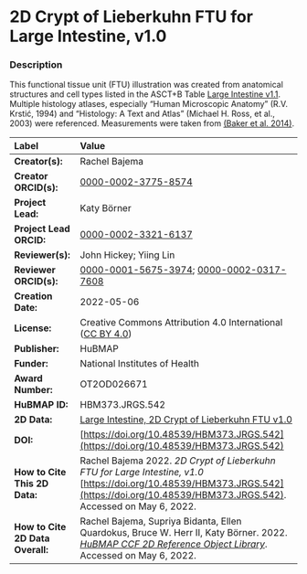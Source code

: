 # 2D Crypt of Lieberkuhn FTU for Large Intestine, v1.0

### Description
This functional tissue unit (FTU) illustration was created from anatomical structures and cell types listed in the ASCT+B Table [Large Intestine v1.1](https://doi.org/10.48539/HBM325.NZPB.589). Multiple histology atlases, especially “Human Microscopic Anatomy” (R.V. Krstić, 1994) and “Histology: A Text and Atlas” (Michael H. Ross, et al., 2003) were referenced. Measurements were taken from [(Baker et al. 2014)](https://doi.org/10.1016/j.celrep.2014.07.019).





| Label | Value |
| :------------- |:-------------|
| **Creator(s):** | Rachel Bajema |
| **Creator ORCID(s):** | [0000-0002-3775-8574](https://orcid.org/0000-0002-3775-8574) |
| **Project Lead:** | Katy B&ouml;rner |
| **Project Lead ORCID:** | [0000-0002-3321-6137](https://orcid.org/0000-0002-3321-6137) |
| **Reviewer(s):** | John Hickey; Yiing Lin |
| **Reviewer ORCID(s):** | [0000-0001-5675-3974](https://orcid.org/0000-0001-5675-3974); [0000-0002-0317-7608](https://orcid.org/0000-0002-0317-7608) |
| **Creation Date:** | 2022-05-06 |
| **License:** | Creative Commons Attribution 4.0 International ([CC BY 4.0](https://creativecommons.org/licenses/by/4.0/)) |
| **Publisher:** | HuBMAP |
| **Funder:** | National Institutes of Health |
| **Award Number:** | OT2OD026671 |
| **HuBMAP ID:** | HBM373.JRGS.542 |
| **2D Data:** | [Large Intestine, 2D Crypt of Lieberkuhn FTU v1.0](https://hubmapconsortium.github.io/ccf-releases/v1.2/2d-ftu/crypt_lieberkuhn_large_intestine.svg) |
| **DOI:** | [https://doi.org/10.48539/HBM373.JRGS.542](https://doi.org/10.48539/HBM373.JRGS.542) |
| **How to Cite This 2D Data:** | Rachel Bajema 2022. *2D Crypt of Lieberkuhn FTU for Large Intestine, v1.0* [https://doi.org/10.48539/HBM373.JRGS.542](https://doi.org/10.48539/HBM373.JRGS.542). Accessed on May 6, 2022. |
| **How to Cite 2D Data Overall:** | Rachel Bajema, Supriya Bidanta, Ellen Quardokus,  Bruce W. Herr II, Katy Börner. 2022. [*HuBMAP CCF 2D Reference Object Library*](https://humanatlas.io/2d-ftu-illustrations). Accessed on May 6, 2022. |

